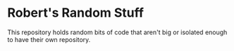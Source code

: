 # Robert's Random Stuff

This repository holds random bits of code that aren't big or isolated
enough to have their own repository.

